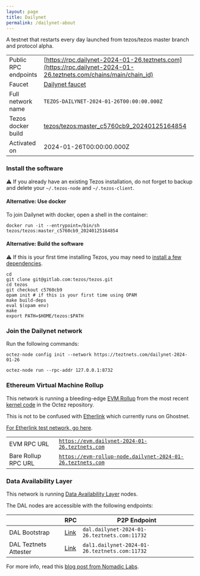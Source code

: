 ```yaml
---
layout: page
title: Dailynet
permalink: /dailynet-about
---
```


A testnet that restarts every day launched from tezos/tezos master branch and protocol alpha.

| | |
|-------|---------------------|
| Public RPC endpoints | [https://rpc.dailynet-2024-01-26.teztnets.com](https://rpc.dailynet-2024-01-26.teztnets.com/chains/main/chain_id)<br/> |
| Faucet | [Dailynet faucet](https://faucet.dailynet-2024-01-26.teztnets.com) |
| Full network name | `TEZOS-DAILYNET-2024-01-26T00:00:00.000Z` |
| Tezos docker build | [tezos/tezos:master_c5760cb9_20240125164854](https://hub.docker.com/r/tezos/tezos/tags?page=1&ordering=last_updated&name=master_c5760cb9_20240125164854) |
| Activated on | 2024-01-26T00:00:00.000Z |





### Install the software

⚠️  If you already have an existing Tezos installation, do not forget to backup and delete your `~/.tezos-node` and `~/.tezos-client`.



#### Alternative: Use docker

To join Dailynet with docker, open a shell in the container:

```
docker run -it --entrypoint=/bin/sh tezos/tezos:master_c5760cb9_20240125164854
```

#### Alternative: Build the software

⚠️  If this is your first time installing Tezos, you may need to [install a few dependencies](https://tezos.gitlab.io/introduction/howtoget.html#setting-up-the-development-environment-from-scratch).

```
cd
git clone git@gitlab.com:tezos/tezos.git
cd tezos
git checkout c5760cb9
opam init # if this is your first time using OPAM
make build-deps
eval $(opam env)
make
export PATH=$HOME/tezos:$PATH
```

### Join the Dailynet network

Run the following commands:

```
octez-node config init --network https://teztnets.com/dailynet-2024-01-26

octez-node run --rpc-addr 127.0.0.1:8732
```


### Ethereum Virtual Machine Rollup

This network is running a bleeding-edge [EVM Rollup](https://docs.etherlink.com/welcome/what-is-etherlink) from the most recent [kernel code](https://gitlab.com/tezos/tezos/-/tree/master/etherlink) in the Octez repository.

This is not to be confused with [Etherlink](https://docs.etherlink.com/get-started/connect-your-wallet-to-etherlink) which currently runs on Ghostnet.

[For Etherlink test network, go here](https://docs.etherlink.com/get-started/connect-your-wallet-to-etherlink).

| | |
|-------|---------------------|
| EVM RPC URL | [`https://evm.dailynet-2024-01-26.teztnets.com`](https://evm.dailynet-2024-01-26.teztnets.com) |
| Bare Rollup RPC URL | [`https://evm-rollup-node.dailynet-2024-01-26.teztnets.com`](https://evm-rollup-node.dailynet-2024-01-26.teztnets.com/global/block/head) |




### Data Availability Layer

This network is running [Data Availability Layer](https://tezos.gitlab.io/shell/dal.html) nodes.


The DAL nodes are accessible with the following endpoints:

| | RPC | P2P Endpoint |
|------------|---------|--------------|
| DAL Bootstrap | [Link](https://dal-bootstrap-rpc.dailynet-2024-01-26.teztnets.com) | `dal.dailynet-2024-01-26.teztnets.com:11732` |
| DAL Teztnets Attester | [Link](https://dal-attester-rpc.dailynet-2024-01-26.teztnets.com) | `dal1.dailynet-2024-01-26.teztnets.com:11732` |


For more info, read this [blog post from Nomadic Labs](https://research-development.nomadic-labs.com/data-availability-layer-tezos.html).



